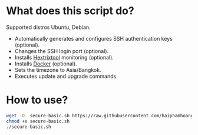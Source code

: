 # What does this script do?
Supported distros Ubuntu, Debian.
- Automatically generates and configures SSH authentication keys (optional).
- Changes the SSH login port (optional).
- Installs [Hextrixtool](https://hetrixtools.com/) monitoring (optional).
- Installs [Docker](https://docs.docker.com/engine/install/debian/) (optional).
- Sets the timezone to Asia/Bangkok.
- Executes update and upgrade commands.

# How to use?

```bash
wget -O  secure-basic.sh https://raw.githubusercontent.com/haiphamhoang/vps-basic-secure/main/secure-basic.sh
chmod +x secure-basic.sh
./secure-basic.sh
```

